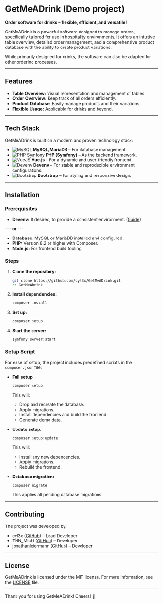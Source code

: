 
# GetMeADrink (Demo project)

**Order software for drinks – flexible, efficient, and versatile!**

GetMeADrink is a powerful software designed to manage orders, specifically tailored for use in hospitality environments.
It offers an intuitive table overview, detailed order management, and a comprehensive product database with the ability to create product variations.

While primarily designed for drinks, the software can also be adapted for other ordering processes.

---

## **Features**

- **Table Overview:** Visual representation and management of tables.
- **Order Overview:** Keep track of all orders efficiently.
- **Product Database:** Easily manage products and their variations.
- **Flexible Usage:** Applicable for drinks and beyond.

---

## **Tech Stack**

GetMeADrink is built on a modern and proven technology stack:

- ![MySQL](https://img.shields.io/badge/-MySQL-4479A1?logo=mysql&logoColor=white&style=flat-square) **MySQL/MariaDB** – For database management.
- ![PHP Symfony](https://img.shields.io/badge/-Symfony-000000?logo=symfony&logoColor=white&style=flat-square) **PHP (Symfony)** – As the backend framework.
- ![VueJS](https://img.shields.io/badge/-Vue.js-4FC08D?logo=vue.js&logoColor=white&style=flat-square) **Vue.js** – For a dynamic and user-friendly frontend.
- ![Devenv](https://img.shields.io/badge/-Devenv-5277C3?logo=nixos&logoColor=white&style=flat-square) **Devenv** – For stable and reproducible environment configurations.
- ![Bootstrap](https://img.shields.io/badge/-Bootstrap-7952B3?logo=bootstrap&logoColor=white&style=flat-square) **Bootstrap** – For styling and responsive design.

---

## **Installation**

### Prerequisites

- **Devenv:** If desired, to provide a consistent environment. ([Guide](https://devenv.sh/getting-started))

--- **or** ---

- **Database:** MySQL or MariaDB installed and configured.
- **PHP:** Version 8.2 or higher with Composer.
- **Node.js:** For frontend build tooling.

### Steps

1. **Clone the repository:**
   ```bash
   git clone https://github.com/cyl3x/GetMeADrink.git
   cd GetMeADrink
   ```

2. **Install dependencies:**
   ```bash
   composer install
   ```

3. **Set up:**
   ```bash
   composer setup
   ```

4. **Start the server:**
   ```bash
   symfony server:start
   ```

### **Setup Script**

For ease of setup, the project includes predefined scripts in the `composer.json` file:

- **Full setup:**
   ```bash
   composer setup
   ```
   This will:
   - Drop and recreate the database.
   - Apply migrations.
   - Install dependencies and build the frontend.
   - Generate demo data.

- **Update setup:**
   ```bash
   composer setup:update
   ```
   This will:
   - Install any new dependencies.
   - Apply migrations.
   - Rebuild the frontend.

- **Database migration:**
   ```bash
   composer migrate
   ```
   This applies all pending database migrations.

---

## **Contributing**

The project was developed by:

- cyl3x ([GitHub](https://github.com/cyl3x/)) – Lead Developer
- THN_Michi ([GitHub](https://github.com/Michi-M22)) – Developer
- jonathanleiermann ([GitHub](https://github.com/jonathanleiermann)) – Developer

---

## **License**

GetMeADrink is licensed under the MIT license. For more information, see the [LICENSE](./LICENSE) file.

---

Thank you for using GetMeADrink! Cheers! 🍻
